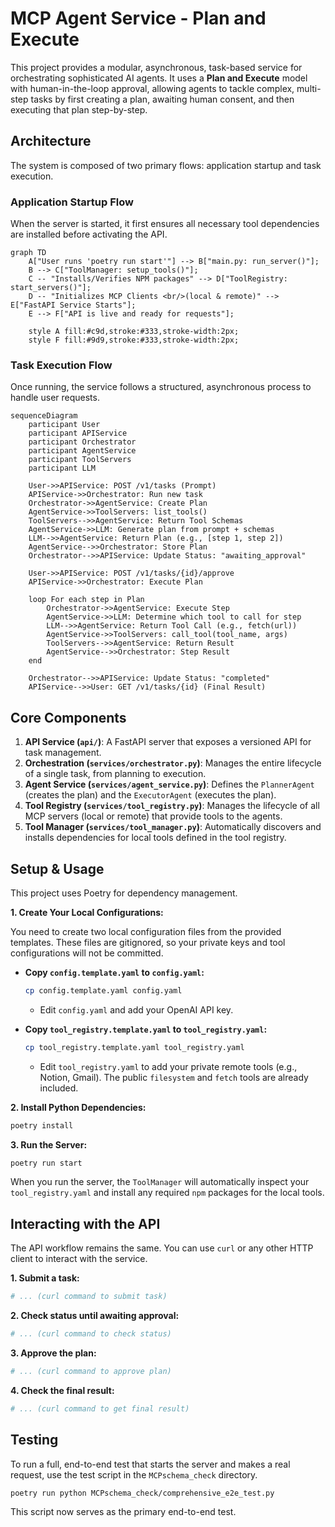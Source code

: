 # MCP Agent Service - Plan and Execute

This project provides a modular, asynchronous, task-based service for orchestrating sophisticated AI agents. It uses a **Plan and Execute** model with human-in-the-loop approval, allowing agents to tackle complex, multi-step tasks by first creating a plan, awaiting human consent, and then executing that plan step-by-step.

## Architecture

The system is composed of two primary flows: application startup and task execution.

### Application Startup Flow

When the server is started, it first ensures all necessary tool dependencies are installed before activating the API.

```mermaid
graph TD
    A["User runs 'poetry run start'"] --> B["main.py: run_server()"];
    B --> C["ToolManager: setup_tools()"];
    C -- "Installs/Verifies NPM packages" --> D["ToolRegistry: start_servers()"];
    D -- "Initializes MCP Clients <br/>(local & remote)" --> E["FastAPI Service Starts"];
    E --> F["API is live and ready for requests"];

    style A fill:#c9d,stroke:#333,stroke-width:2px;
    style F fill:#9d9,stroke:#333,stroke-width:2px;
```

### Task Execution Flow

Once running, the service follows a structured, asynchronous process to handle user requests.

```mermaid
sequenceDiagram
    participant User
    participant APIService
    participant Orchestrator
    participant AgentService
    participant ToolServers
    participant LLM

    User->>APIService: POST /v1/tasks (Prompt)
    APIService->>Orchestrator: Run new task
    Orchestrator->>AgentService: Create Plan
    AgentService->>ToolServers: list_tools()
    ToolServers-->>AgentService: Return Tool Schemas
    AgentService->>LLM: Generate plan from prompt + schemas
    LLM-->>AgentService: Return Plan (e.g., [step 1, step 2])
    AgentService-->>Orchestrator: Store Plan
    Orchestrator-->>APIService: Update Status: "awaiting_approval"

    User->>APIService: POST /v1/tasks/{id}/approve
    APIService->>Orchestrator: Execute Plan
    
    loop For each step in Plan
        Orchestrator->>AgentService: Execute Step
        AgentService->>LLM: Determine which tool to call for step
        LLM-->>AgentService: Return Tool Call (e.g., fetch(url))
        AgentService->>ToolServers: call_tool(tool_name, args)
        ToolServers-->>AgentService: Return Result
        AgentService-->>Orchestrator: Step Result
    end

    Orchestrator-->>APIService: Update Status: "completed"
    APIService-->>User: GET /v1/tasks/{id} (Final Result)
```

## Core Components

1.  **API Service (`api/`)**: A FastAPI server that exposes a versioned API for task management.
2.  **Orchestration (`services/orchestrator.py`)**: Manages the entire lifecycle of a single task, from planning to execution.
3.  **Agent Service (`services/agent_service.py`)**: Defines the `PlannerAgent` (creates the plan) and the `ExecutorAgent` (executes the plan).
4.  **Tool Registry (`services/tool_registry.py`)**: Manages the lifecycle of all MCP servers (local or remote) that provide tools to the agents.
5.  **Tool Manager (`services/tool_manager.py`)**: Automatically discovers and installs dependencies for local tools defined in the tool registry.

## Setup & Usage

This project uses Poetry for dependency management.

**1. Create Your Local Configurations:**

You need to create two local configuration files from the provided templates. These files are gitignored, so your private keys and tool configurations will not be committed.

-   **Copy `config.template.yaml` to `config.yaml`:**
    ```bash
    cp config.template.yaml config.yaml
    ```
    -   Edit `config.yaml` and add your OpenAI API key.

-   **Copy `tool_registry.template.yaml` to `tool_registry.yaml`:**
    ```bash
    cp tool_registry.template.yaml tool_registry.yaml
    ```
    -   Edit `tool_registry.yaml` to add your private remote tools (e.g., Notion, Gmail). The public `filesystem` and `fetch` tools are already included.

**2. Install Python Dependencies:**
```bash
poetry install
```

**3. Run the Server:**
```bash
poetry run start
```
When you run the server, the `ToolManager` will automatically inspect your `tool_registry.yaml` and install any required `npm` packages for the local tools.

## Interacting with the API

The API workflow remains the same. You can use `curl` or any other HTTP client to interact with the service.

**1. Submit a task:**
```bash
# ... (curl command to submit task)
```

**2. Check status until awaiting approval:**
```bash
# ... (curl command to check status)
```

**3. Approve the plan:**
```bash
# ... (curl command to approve plan)
```

**4. Check the final result:**
```bash
# ... (curl command to get final result)
```

## Testing

To run a full, end-to-end test that starts the server and makes a real request, use the test script in the `MCPschema_check` directory.

```bash
poetry run python MCPschema_check/comprehensive_e2e_test.py
```
This script now serves as the primary end-to-end test. 